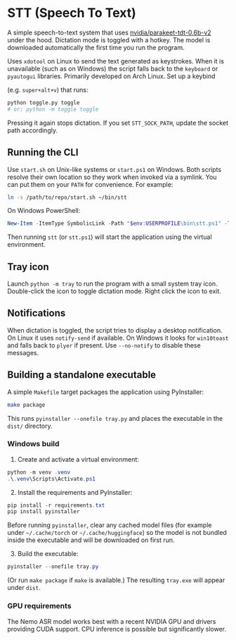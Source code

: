 # STT (Speech To Text)

A simple speech-to-text system that uses [nvidia/parakeet-tdt-0.6b-v2](https://huggingface.co/nvidia/parakeet-tdt-0.6b-v2) under the hood. Dictation mode is toggled with a hotkey. The model is downloaded automatically the first time you run the program.

Uses `xdotool` on Linux to send the text generated as keystrokes. When it is
unavailable (such as on Windows) the script falls back to the `keyboard` or
`pyautogui` libraries. Primarily developed on Arch Linux. Set up a keybind

(e.g. `super+alt+v`) that runs:

```bash
python toggle.py toggle
# or: python -m toggle toggle
```

Pressing it again stops dictation. If you set `STT_SOCK_PATH`, update the socket path accordingly.

## Running the CLI

Use `start.sh` on Unix-like systems or `start.ps1` on Windows. Both scripts
resolve their own location so they work when invoked via a symlink. You can
put them on your `PATH` for convenience. For example:

```bash
ln -s /path/to/repo/start.sh ~/bin/stt
```

On Windows PowerShell:

```powershell
New-Item -ItemType SymbolicLink -Path "$env:USERPROFILE\bin\stt.ps1" -Target "C:\\path\\to\\repo\\start.ps1"
```

Then running `stt` (or `stt.ps1`) will start the application using the
virtual environment.

## Tray icon

Launch `python -m tray` to run the program with a small system tray icon.
Double-click the icon to toggle dictation mode. Right click the icon to exit.

## Notifications

When dictation is toggled, the script tries to display a desktop notification.
On Linux it uses `notify-send` if available. On Windows it looks for
`win10toast` and falls back to `plyer` if present. Use `--no-notify` to
disable these messages.

## Building a standalone executable

A simple `Makefile` target packages the application using PyInstaller:

```bash
make package
```

This runs `pyinstaller --onefile tray.py` and places the executable in the `dist/` directory.

### Windows build

1. Create and activate a virtual environment:

```powershell
python -m venv .venv
.\.venv\Scripts\Activate.ps1
```

2. Install the requirements and PyInstaller:

```powershell
pip install -r requirements.txt
pip install pyinstaller
```

Before running `pyinstaller`, clear any cached model files (for example under
`~/.cache/torch` or `~/.cache/huggingface`) so the model is not bundled inside
the executable and will be downloaded on first run.

3. Build the executable:

```powershell
pyinstaller --onefile tray.py
```

(Or run `make package` if `make` is available.) The resulting `tray.exe` will appear under `dist`.

### GPU requirements

The Nemo ASR model works best with a recent NVIDIA GPU and drivers providing CUDA support. CPU inference is possible but significantly slower.
